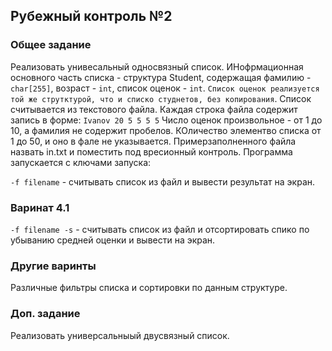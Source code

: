 ## Рубежный контроль №2

### Общее задание
Реализовать унивесальный односвязный список. ИНофрмационная основного часть списка - структура Student, содержащая фамилию - `char[255]`, возраст - `int`, список оценок - `int`.
`Список оценок реализуется той же струтктурой, что и списко студнетов, без копирования`. Список считывается из текстового файла. Каждая строка файла содержит запись в форме: `Ivanov 20 5 5 5 5`
Число оценок произвольное - от 1 до 10, а фамилия не содержит пробелов. КОличество элементво списка от 1 до 50, и оно в фале не указывается. Примерзаполненного файла назвать in.txt и
поместить под вресионный контроль. Программа запускается с ключами запуска:

`-f filename` - считывать список из файл и вывести результат на экран.
### Варинат 4.1
`-f filename -s` - считывать список из файл и отсортировать спико по убыванию средней оценки и вывести на экран.
### Другие варинты
Различные фильтры списка и сортировки по данным структуре.
### Доп. задание
Реализовать универсальныый двусвязный список.
